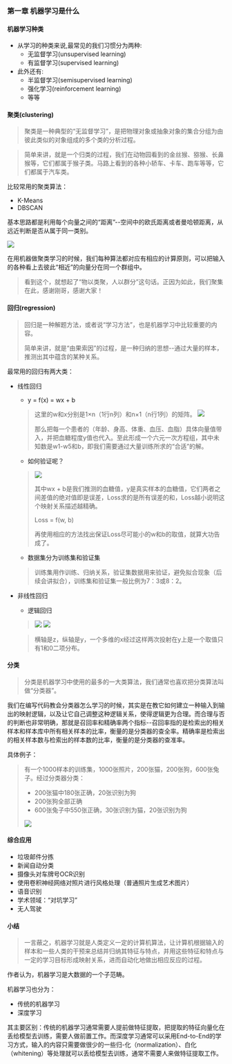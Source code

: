 ### 第一章 机器学习是什么

#### 机器学习种类

* 从学习的种类来说,最常见的我们习惯分为两种:
	* 无监督学习(unsupervised learning)
	* 有监督学习(supervised learning)
* 此外还有:
	*  半监督学习(semisupervised learning)
	*  强化学习(reinforcement learning)
	*  等等

#### 聚类(clustering)

>聚类是一种典型的“无监督学习”，是把物理对象或抽象对象的集合分组为由彼此类似的对象组成的多个类的分析过程。

>简单来讲，就是一个归类的过程，我们在动物园看到的金丝猴、猕猴、长鼻猴等，它们都属于猴子类。马路上看到的各种小轿车、卡车、跑车等等，它们都属于汽车类。

比较常用的聚类算法：

* K-Means
* DBSCAN

基本思路都是利用每个向量之间的“距离”--空间中的欧氏距离或者曼哈顿距离，从远近判断是否从属于同一类别。

![](http://owz0zbwsq.bkt.clouddn.com/1-1.png)

在用机器做聚类学习的时候，我们每种算法都对应有相应的计算原则，可以把输入的各种看上去彼此“相近”的向量分在同一个群组中。

>看到这个，就想起了“物以类聚，人以群分”这句话。正因为如此，我们聚集在此，感谢刚哥，感谢大家！

#### 回归(regression)

>回归是一种解题方法，或者说“学习方法”，也是机器学习中比较重要的内容。
>
>简单来讲，就是“由果索因”的过程，是一种归纳的思想--通过大量的样本，推测出其中蕴含的某种关系。

最常用的回归有两大类：

* 线性回归
	* y = f(x) = wx + b
	
	>这里的w和x分别是1×n（1行n列）和n×1（n行1列）的矩阵。
	>![](http://owz0zbwsq.bkt.clouddn.com/1-2.png)
	>
	>那么把每一个患者的（年龄、身高、体重、血压、血脂）具体向量值带入，并把血糖程度y值也代入。至此形成一个六元一次方程组，其中未知数是w1-w5和b，即我们需要通过大量训练所求的“合适”的解。
	
	* 如何验证呢？
	
	>![](http://owz0zbwsq.bkt.clouddn.com/1-3.png)
	>
	>其中wx + b是我们推测的血糖值，y是真实样本的血糖值，它们两者之间差值的绝对值即是误差，Loss求的是所有误差的和，Loss越小说明这个映射关系描述越精确。
	>
	>Loss = f(w, b)
	>
	>再使用相应的方法找出保证Loss尽可能小的w和b的取值，就算大功告成了。
	
	* 数据集分为训练集和验证集
	
	>训练集用作训练、归纳关系，验证集数据用来验证，避免拟合现象（后续会讲拟合），训练集和验证集一般比例为7：3或8：2。
* 非线性回归
	* 逻辑回归
	
	>
	>![](http://owz0zbwsq.bkt.clouddn.com/1-4.png)
	>![](http://owz0zbwsq.bkt.clouddn.com/1-5.png)
	
	>横轴是z，纵轴是y，一个多维的x经过这样两次投射在y上是一个取值只有1和0二项分布。

#### 分类
>分类是机器学习中使用的最多的一大类算法，我们通常也喜欢把分类算法叫做“分类器”。

我们在编写代码教会分类器怎么学习的时候，其实是在教它如何建立一种输入到输出的映射逻辑，以及让它自己调整这种逻辑关系，使得逻辑更为合理。而合理与否的判断也非常明确，那就是召回率和精确率两个指标--召回率指的是检索出的相关样本和样本库中所有相关样本的比率，衡量的是分类器的查全率。精确率是检索出的相关样本数与检索出的样本数的比率，衡量的是分类器的查准率。

具体例子：
>有一个1000样本的训练集，1000张照片，200张猫，200张狗，600张兔子。经过分类器分类：
>
>* 200张猫中180张正确，20张识别为狗
>* 200张狗全部正确
>* 600张兔子中550张正确，30张识别为猫，20张识别为狗
>
>![](http://owz0zbwsq.bkt.clouddn.com/1-6.png)

#### 综合应用
* 垃圾邮件分拣
* 新闻自动分类
* 摄像头对车牌号OCR识别
* 使用卷积神经网络对照片进行风格处理（普通照片生成艺术图片）
* 语音识别
* 学术领域：“对坑学习”
* 无人驾驶

#### 小结
>一言蔽之，机器学习就是人类定义一定的计算机算法，让计算机根据输入的样本和一些人类的干预来总结并归纳其特征与特点，并用这些特征和特点与一定的学习目标形成映射关系，进而自动化地做出相应反应的过程。

作者认为，机器学习是大数据的一个子范畴。

机器学习也分为：

* 传统的机器学习
* 深度学习

其主要区别：传统的机器学习通常需要人提前做特征提取，把提取的特征向量化在丢给模型去训练，需要人做前置工作。而深度学习通常可以采用End-to-End的学习方式，输入的内容只需要做很少的一些归-化（normalization）、白化（whitening）等处理就可以丢给模型去训练，通常不需要人来做特征提取工作。
